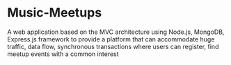 # Music-Meetups
A web application based on the MVC architecture using Node.js, MongoDB, Express.js framework to provide a platform that can accommodate huge traffic, data flow, synchronous transactions where users can register, find meetup events with a common interest
